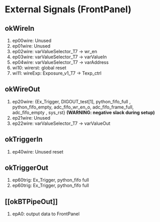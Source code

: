 # External Signals (FrontPanel)
## okWireIn
1. ep00wire: Unused
2. ep01wire: Unused
3. ep02wire: varValueSelector_T7 -> wr_en
4. ep03wire: varValueSelector_T7 -> varValueIn
5. ep04wire: varValueSelector_T7 -> varAddress
6. wi10: wirerst: global reset
7. wi11: wireExp: Exposure_v1_T7 -> Texp_ctrl

## okWireOut
1. ep20wire:
	{Ex_Trigger, DIGOUT_test[1], python_fifo_full , python_fifo_empty, adc_fifo_wr_en_o, adc_fifo_frame_full, adc_fifo_empty , sys_rst} 
	**(WARNING: negative slack during setup)**
2. ep21wire: Unused
3. ep22wire: varValueSelector_T7 -> varValueOut

## okTriggerIn
1. ep40wire: Unused reset

## okTriggerOut
1. ep60trig: Ex_Trigger, python_fifo full
2. ep60trig: Ex_Trigger, python_fifo full

## [[okBTPipeOut]]
1. epA0: output data to FrontPanel


